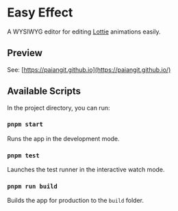 # Easy Effect

A WYSIWYG editor for editing [Lottie](https://airbnb.design/lottie/) animations easily.

## Preview

See: [https://paiangit.github.io](https://paiangit.github.io/)

## Available Scripts

In the project directory, you can run:

### `pnpm start`

Runs the app in the development mode.

### `pnpm test`

Launches the test runner in the interactive watch mode.

### `pnpm run build`

Builds the app for production to the `build` folder.
